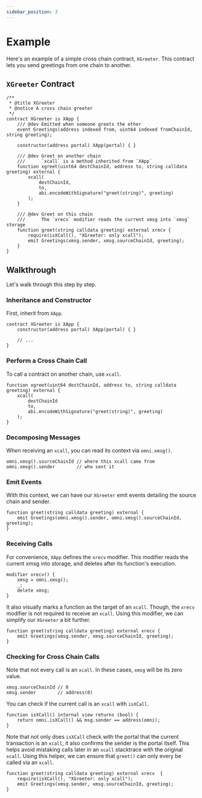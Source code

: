 ```yaml
---
sidebar_position: 3
---
```


# Example

Here's an example of a simple cross chain contract, `XGreeter`. This contract lets you send greetings from one chain to another.

## `XGreeter` Contract

```solidity
/**
 * @title XGreeter
 * @notice A cross chain greeter
 */
contract XGreeter is XApp {
    /// @dev Emitted when someone greets the ether
    event Greetings(address indexed from, uint64 indexed fromChainId, string greeting);

    constructor(address portal) XApp(portal) { }

    /// @dev Greet on another chain
    ///      `xcall` is a method inherited from `XApp`
    function xgreet(uint64 destChainId, address to, string calldata greeting) external {
        xcall(
            destChainId,
            to,
            abi.encodeWithSignature("greet(string)", greeting)
        );
    }

    /// @dev Greet on this chain
    ///      The `xrecv` modifier reads the current xmsg into `xmsg` storage
    function greet(string calldata greeting) external xrecv {
        require(isXCall(), "XGreeter: only xcall");
        emit Greetings(xmsg.sender, xmsg.sourceChainId, greeting);
    }
}
```

## Walkthrough

Let's walk through this step by step.

### Inheritance and Constructor

First, inherit from `XApp`.


```solidity
contract XGreeter is XApp {
    constructor(address portal) XApp(portal) { }

    // ...
}
```

### Perform a Cross Chain Call

To call a contract on another chain, use `xcall`.

```solidity
function xgreet(uint64 destChainId, address to, string calldata greeting) external {
    xcall(
        destChainId
        to,
        abi.encodeWithSignature("greet(string)", greeting)
    );
}
```

### Decomposing Messages

When receiving an `xcall`, you can read its context via `omni.xmsg()`.

```solidity
omni.xmsg().sourceChainId // where this xcall came from
omni.xmsg().sender        // who sent it
```

### Emit Events

With this context, we can have our `XGreeter` emit events detailing the source chain and sender.

```solidity
function greet(string calldata greeting) external {
    emit Greetings(omni.xmsg().sender, omni.xmsg().sourceChainId, greeting);
}
```
### Receiving Calls

For convenience, `XApp` defines the `xrecv` modifier. This modifier reads the current xmsg into storage, and deletes after its function's execution.

```solidity
modifier xrecv() {
    xmsg = omni.xmsg();
    _;
    delete xmsg;
}
```

It also visually marks a function as the target of an `xcall`. Though, the `xrecv` modifier is not required to receive an `xcall`. Using this modifier, we can simplify our `XGreeter` a bit further.


```solidity
function greet(string calldata greeting) external xrecv {
    emit Greetings(xmsg.sender, xmsg.sourceChainId, greeting);
}
```

### Checking for Cross Chain Calls

Note that not every call is an `xcall`. In these cases, `xmsg` will be its zero value.

```solidity
xmsg.sourceChainId // 0
xmsg.sender        // address(0)
```

You can check if the current call is an `xcall` with `isXCall`.

```solidity
function isXCall() internal view returns (bool) {
    return omni.isXCall() && msg.sender == address(omni);
}
```

Note that not only does `isXCall` check with the portal that the current transaction is an `xcall`, it also confirms the sender is the portal itself. This helps avoid mistaking calls later in an `xcall` stacktrace with the original `xcall`. Using this helper, we can ensure that `greet()` can only every be called via an `xcall`.

```solidity
function greet(string calldata greeting) external xrecv  {
    require(isXCall(), "XGreeter: only xcall");
    emit Greetings(xmsg.sender, xmsg.sourceChainId, greeting);
}
```
